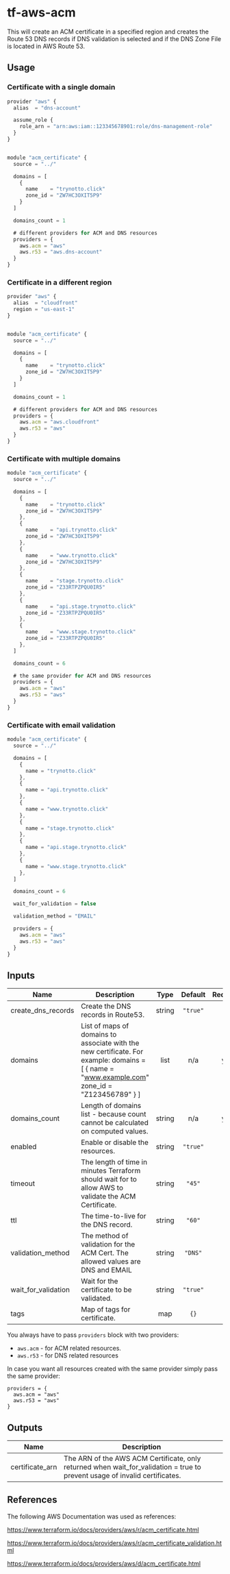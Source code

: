 # tf-aws-acm

 This will create an ACM certificate in a specified region and creates the Route 53 DNS records if DNS validation is selected and if the DNS Zone File is located in AWS Route 53.

## Usage

### Certificate with a single domain

```js
provider "aws" {
  alias  = "dns-account"

  assume_role {
    role_arn = "arn:aws:iam::123345678901:role/dns-management-role"
  }
}


module "acm_certificate" {
  source = "../"

  domains = [
    {
      name    = "trynotto.click"
      zone_id = "ZW7HC3OXIT5P9"
    }
  ]

  domains_count = 1

  # different providers for ACM and DNS resources
  providers = {
    aws.acm = "aws"
    aws.r53 = "aws.dns-account"
  }
}
```

### Certificate in a different region

```js
provider "aws" {
  alias  = "cloudfront"
  region = "us-east-1"
}


module "acm_certificate" {
  source = "../"

  domains = [
    {
      name    = "trynotto.click"
      zone_id = "ZW7HC3OXIT5P9"
    }
  ]

  domains_count = 1

  # different providers for ACM and DNS resources
  providers = {
    aws.acm = "aws.cloudfront"
    aws.r53 = "aws"
  }
}
```

### Certificate with multiple domains

```js
module "acm_certificate" {
  source = "../"

  domains = [
    {
      name    = "trynotto.click"
      zone_id = "ZW7HC3OXIT5P9"
    },
    {
      name    = "api.trynotto.click"
      zone_id = "ZW7HC3OXIT5P9"
    },
    {
      name    = "www.trynotto.click"
      zone_id = "ZW7HC3OXIT5P9"
    },
    {
      name    = "stage.trynotto.click"
      zone_id = "Z33RTPZPQU0IR5"
    },
    {
      name    = "api.stage.trynotto.click"
      zone_id = "Z33RTPZPQU0IR5"
    },
    {
      name    = "www.stage.trynotto.click"
      zone_id = "Z33RTPZPQU0IR5"
    },
  ]

  domains_count = 6

  # the same provider for ACM and DNS resources
  providers = {
    aws.acm = "aws"
    aws.r53 = "aws"
  }
}
```
### Certificate with email validation

```js
module "acm_certificate" {
  source = "../"

  domains = [
    {
      name = "trynotto.click"
    },
    {
      name = "api.trynotto.click"
    },
    {
      name = "www.trynotto.click"
    },
    {
      name = "stage.trynotto.click"
    },
    {
      name = "api.stage.trynotto.click"
    },
    {
      name = "www.stage.trynotto.click"
    },
  ]

  domains_count = 6

  wait_for_validation = false

  validation_method = "EMAIL"

  providers = {
    aws.acm = "aws"
    aws.r53 = "aws"
  }
}
```

## Inputs

| Name | Description | Type | Default | Required |
|------|-------------|:----:|:-----:|:-----:|
| create\_dns\_records | Create the DNS records in Route53. | string | `"true"` | no |
| domains | List of maps of domains to associate with the new certificate. For example: domains = [ { name = "www.example.com"  zone_id = "Z123456789" } ] | list | n/a | yes |
| domains\_count | Length of domains list - because count cannot be calculated on computed values. | string | n/a | yes |
| enabled | Enable or disable the resources. | string | `"true"` | no |
| timeout | The length of time in minutes Terraform should wait for to allow AWS to validate the ACM Certificate. | string | `"45"` | no |
| ttl | The time-to-live for the DNS record. | string | `"60"` | no |
| validation\_method | The method of validation for the ACM Cert. The allowed values are DNS and EMAIL | string | `"DNS"` | no |
| wait\_for\_validation | Wait for the certificate to be validated. | string | `"true"` | no |
| tags | Map of tags for certificate. | map | `{}` | no |


You always have to pass `providers` block with two providers:
- `aws.acm` - for ACM related resources.
- `aws.r53` - for DNS related resources

In case you want all resources created with the same provider simply pass the same provider:

```
providers = {
  aws.acm = "aws"
  aws.r53 = "aws"
}
```

## Outputs

| Name | Description |
|------|-------------|
| certificate\_arn | The ARN of the AWS ACM Certificate, only returned when wait_for_validation = true to prevent usage of invalid certificates. |

## References

The following AWS Documentation was used as references:

https://www.terraform.io/docs/providers/aws/r/acm_certificate.html

https://www.terraform.io/docs/providers/aws/r/acm_certificate_validation.html

https://www.terraform.io/docs/providers/aws/d/acm_certificate.html
